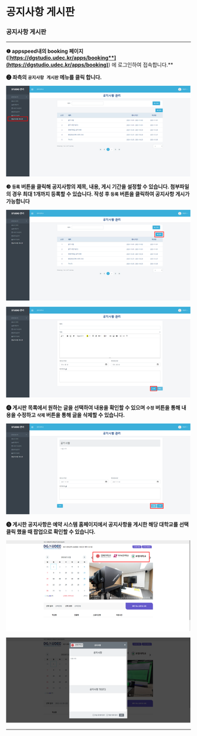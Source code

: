 # 공지사항 게시판

### **공지사항 게시판**

****

**❶ appspeed내의 booking 페이지(**[**https://dgstudio.udec.kr/apps/booking**](https://dgstudio.udec.kr/apps/booking)**) 에 로그인하여 접속합니다.**

**❷ 좌측의 `공지사항 게시판` 메뉴를 클릭 합니다.**

![](../../.gitbook/assets/공지사항1.png)



**❸ `등록` 버튼을 클릭해 공지사항의 제목, 내용, 게시 기간을 설정할 수 있습니다. 첨부파일의 경우 최대 1개까지 등록할 수 있습니다. 작성 후 `등록` 버튼을 클릭하여 공지사항 게시가 가능합니다**

![](../../.gitbook/assets/공지사항2.png)

![](../../.gitbook/assets/공지사항3.png)



**❹ 게시판 목록에서 원하는 글을 선택하여 내용을 확인할 수 있으며 `수정` 버튼을 통해 내용을 수정하고 `삭제` 버튼을 통해 글을 삭제할 수 있습니다.**

![](../../.gitbook/assets/공지사항4.png)



**❺ 게시한 공지사항은 예약 시스템 홈페이지에서 공지사항을 게시한 해당 대학교를 선택 클릭 했을 때 팝업으로 확인할 수 있습니다.**

![](../../.gitbook/assets/공지사항5.png)

![](../../.gitbook/assets/공지사항6.png)

****
